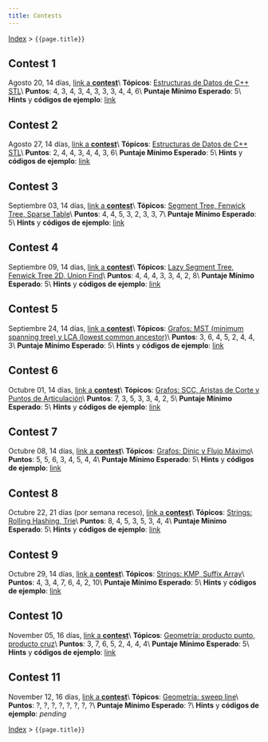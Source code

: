 ```yaml
---
title: Contests
---
```


[Index](index) > ```{{page.title}}```

## Contest 1
Agosto 20, 14 días, [link a **contest**](https://vjudge.net/contest/454536)\\
**Tópicos**: [Estructuras de Datos de C++ STL](resources/data_structures)\\
**Puntos**: 4, 3, 4, 3, 4, 3, 3, 3, 4, 4, 6\\
**Puntaje Mínimo Esperado**: 5\\
**Hints** y **códigos de ejemplo**: [link](hints/contest1)

## Contest 2
Agosto 27, 14 días, [link a **contest**](https://vjudge.net/contest/455777)\\
**Tópicos**: [Estructuras de Datos de C++ STL](resources/data_structures)\\
**Puntos**: 2, 4, 4, 3, 4, 4, 3, 6\\
**Puntaje Mínimo Esperado**: 5\\
**Hints** y **códigos de ejemplo**: [link](hints/contest2)

## Contest 3
Septiembre 03, 14 días, [link a **contest**](https://vjudge.net/contest/456616)\\
**Tópicos**: [Segment Tree, Fenwick Tree, Sparse Table](resources/data_structures)\\
**Puntos**: 4, 4, 5, 3, 2, 3, 3, 7\\
**Puntaje Mínimo Esperado**: 5\\
**Hints** y **códigos de ejemplo**: [link](hints/contest3)

## Contest 4
Septiembre 09, 14 días, [link a **contest**](https://vjudge.net/contest/457527)\\
**Tópicos**: [Lazy Segment Tree, Fenwick Tree 2D, Union Find](resources/data_structures)\\
**Puntos**: 4, 4, 4, 3, 3, 4, 2, 8\\
**Puntaje Mínimo Esperado**: 5\\
**Hints** y **códigos de ejemplo**: [link](hints/contest4)

## Contest 5
Septiembre 24, 14 días, [link a **contest**](https://vjudge.net/contest/459343)\\
**Tópicos**: [Grafos: MST (minimum spanning tree) y LCA (lowest common ancestor)](resources/graphs)\\
**Puntos**: 3, 6, 4, 5, 2, 4, 4, 3\\
**Puntaje Mínimo Esperado**: 5\\
**Hints** y **códigos de ejemplo**: [link](hints/contest5)

## Contest 6
Octubre 01, 14 días, [link a **contest**](https://vjudge.net/contest/460325)\\
**Tópicos**: [Grafos: SCC, Aristas de Corte y Puntos de Articulación](resources/graphs)\\
**Puntos**: 7, 3, 5, 3, 3, 4, 2, 5\\
**Puntaje Mínimo Esperado**: 5\\
**Hints** y **códigos de ejemplo**: [link](hints/contest6)

## Contest 7
Octubre 08, 14 días, [link a **contest**](https://vjudge.net/contest/461489)\\
**Tópicos**: [Grafos: Dinic y Flujo Máximo](resources/graphs)\\
**Puntos**: 5, 5, 6, 3, 4, 5, 4, 4\\
**Puntaje Mínimo Esperado**: 5\\
**Hints** y **códigos de ejemplo**: [link](hints/contest7)

## Contest 8
Octubre 22, 21 días (por semana receso), [link a **contest**](https://vjudge.net/contest/462750)\\
**Tópicos**: [Strings: Rolling Hashing, Trie](resources/strings)\\
**Puntos**: 8, 4, 5, 3, 5, 3, 4, 4\\
**Puntaje Mínimo Esperado**: 5\\
**Hints** y **códigos de ejemplo**: [link](hints/contest8)

## Contest 9
Octubre 29, 14 días, [link a **contest**](https://vjudge.net/contest/465661)\\
**Tópicos**: [Strings: KMP, Suffix Array](resources/strings)\\
**Puntos**: 4, 3, 4, 7, 6, 4, 2, 10\\
**Puntaje Mínimo Esperado**: 5\\
**Hints** y **códigos de ejemplo**: [link](hints/contest9)

## Contest 10
November 05, 16 días, [link a **contest**](https://vjudge.net/contest/467069)\\
**Tópicos**: [Geometría: producto punto, producto cruz](resources/geometry)\\
**Puntos**: 3, 7, 6, 5, 2, 4, 4, 4\\
**Puntaje Mínimo Esperado**: 5\\
**Hints** y **códigos de ejemplo**: [link](hints/contest10)

## Contest 11
November 12, 16 días, [link a **contest**](https://vjudge.net/contest/468442)\\
**Tópicos**: [Geometría: sweep line](resources/geometry)\\
**Puntos**: ?, ?, ?, ?, ?, ?, ?, ?\\
**Puntaje Mínimo Esperado**: ?\\
**Hints** y **códigos de ejemplo**: _pending_

[Index](index) > ```{{page.title}}```
